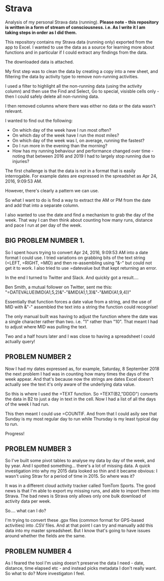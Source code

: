 # Strava
Analysis of my personal Strava data (running). 
**Please note - this repository is written in a form of stream of consciousness. i.e. As I write it I am taking steps in order as I did them.**

This repository contains my Strava data (running only) exported from the app to Excel. I wanted to use the data as a source for learning more about functions and in particular if I could extract any findings from the data.

The downloaded data is attached. 

My first step was to clean the data by creating a copy into a new sheet, and filtering the data by activity type to remove non-running activities. 

I used a filter to highlight all the non-running data (using the activity column) and then use the Find and Select, Go to special, visisble cells only - then I could safely delete all non-running data. 

I then removed columns where there was either no data or the data wasn't relevant.

I wanted to find out the following:

* On which day of the week have I run most often?
* On which day of the week have I run the most miles?
* On which day of the week was I, on average, running the fastest?
* Do I run more in the evening than the morning?
* How has my running behaviour and performance changed over time - noting that between 2016 and 2019 I had to largely stop running due to injuries?


The first challenge is that the data is not in a format that is easily interrogable. For example dates are expressed in the spreadshet as Apr 24, 2016, 9:09:53 AM. 

However, there's clearly a pattern we can use.

So what I want to do is find a way to extract the AM or PM from the date and add that into a separate column. 

I also wanted to use the date and find a mechanism to grab the day of the week. That way I can then think about counting how many runs, distance and pace I run at per day of the week.

## BIG PROBLEM NUMBER 1.

So I spent hours trying to convert Apr 24, 2016, 9:09:53 AM into a date format I could use. I tried variations on grabbing bits of the text string (=LEFT, =RIGHT, =MID) and then re-assembling using "&-" but could not get it to work. I also tried to use =datevalue but that kept returning an error.

In the end I turned to Twitter and Slack. And quickly got a result....

Ben Smith, a mutual follower on Twitter, sent me this: "=DATEVALUE(MID(A1,5,2)&"-"&MID(A1,1,3)&"-"&MID(A1,9,4))"

Essentially that function forces a date value from a string, and the use of MID with &"-" assembled the text into a string the function could recognise! 

The only manual built was having to adjust the function where the date was a single character rather than two. i.e. "1" rather than "10". That meant I had to adjust where MID was pulling the text.

Two and a half hours later and I was close to having a spreadsheet I could actually query!

##  PROBLEM NUMBER 2

Now I had my dates expressed as, for example, Saturday, 8 September 2018 the next problem I had was in counting how many times the days of the week appear. And that's because now the strings are dates Excel doesn't actually see the text it's only aware of the underlying data value.

So this is where I used the =TEXT function. So =TEXT(B2,"DDDD") converts the data in B2 to just a day in text in the cell. Now I had a list of all the days of the week I had run.

This then meant I could use =COUNTIF. And from that I could asily see that Sunday is my most regular day to run while Thursday is my least typical day to run. 

Progress!

##  PROBLEM NUMBER 3

So I've built some pivot tables to analyse my data by day of the week, and by year. And I spotted something... there's a lot of missing data. A quick investigation into why my 2015 data looked so thin and it became obvious: I wasn't  using Strav for a period of time in 2015. So where was it?

It was in a different cloud activity tracker called TomTom Sports. The good news is that I'm able to export my missing runs, and able to import them into Strava. The bad news is Strava only allows only one bulk download of activity data per week. 

So.... what can I do? 

I'm trying to convert these .gpx files (common format for GPS-based activities) into .CSV files. And at that point I can try and manually add this data into my master spreadsheet. But I know that's going to have issues around whether the fields are the same. 

##  PROBLEM NUMBER 4

As I feared the tool I'm using doesn't preserve the data I need - date, distance, time elapsed etc - and instead picks metadata I don't really want. So what to do? More investigaton I feel.


